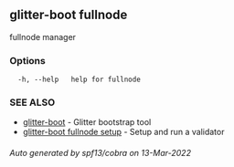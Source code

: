 ## glitter-boot fullnode

fullnode manager

### Options

```
  -h, --help   help for fullnode
```

### SEE ALSO

* [glitter-boot](glitter-boot.md)	 - Glitter bootstrap tool
* [glitter-boot fullnode setup](glitter-boot_fullnode_setup.md)	 - Setup and run a validator

###### Auto generated by spf13/cobra on 13-Mar-2022
